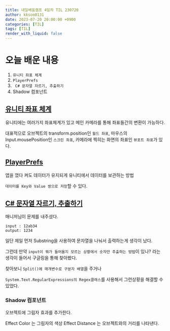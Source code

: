 ```yaml
---
title: 내일배움캠프 4일차 TIL 230720
author: kksoo0131
date: 2023-07-20 20:00:00 +0900
categories: [TIL]
tags: [TIL]
render_with_liquid: false
---
```

# 오늘 배운 내용
1. `유니티 좌표 체계`
2. `PlayerPrefs`
3. ` C# 문자열 자르기, 추출하기`
4. Shadow 컴포넌트

## [유니티 좌표 체계 ](https://kksoo0131.github.io/posts/unity-2/)
유니티에는 여러가지 좌표체계가 있고 메인 카메라를 통해 좌표들간의 변환이 가능하다.

대표적으로 오브젝트의 transform.position인 `월드 좌표`, 마우스의 Input.mousePosition인 `스크린 좌표`, 카메라에 찍히는 화면의 좌표인 `뷰포트 좌표`가 있다.

## [PlayerPrefs](https://kksoo0131.github.io/posts/unity-2/)
앱을 껐다 켜도 데이터가 유지되게 유니티에서 데이터를 보관하는 방법

`데이터를 Key와 Value 쌍으로 저장`할 수 있다.

## [C# 문자열 자르기, 추출하기](https://kksoo0131.github.io/posts/Csharp-4/)

매니저님이 문제를 내주셨다.

    input : 12ab34
    output: 1234
    
일단 제일 먼저 Substring을 사용하여 문자열을 나눠서 출력하는게 생각이 났다.

그런데 만약 `input이 뭐가 들어올지 모르는 상황에서 숫자만 추출하는 방법`이 있나? 라는 생각이 들어서 구글링을 통해 찾아봤다.

찾아보니 `Split()에 매개변수로 구분자 배열`을 주거나

`System.Text.RegularExpressions의 Regex클래스`를 사용해서 그런상황을 해결할 수 있었다.
### Shadow 컴포넌트
오브젝트에 그림자 효과를 추가한다.

Effect Color 는 그림자의 색상
Effect Distance 는 오브젝트와의 거리를 나타낸다.